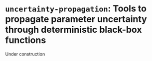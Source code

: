 # `uncertainty-propagation`: Tools to propagate parameter uncertainty through deterministic black-box functions

Under construction
